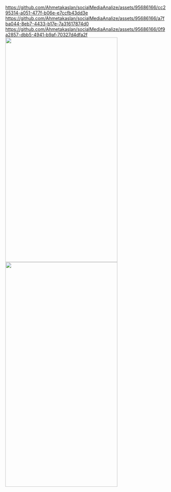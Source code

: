 https://github.com/Ahmetakaslan/socialMediaAnalize/assets/95686166/cc295314-a051-477f-b06e-e7ccfb43dd3e
https://github.com/Ahmetakaslan/socialMediaAnalize/assets/95686166/a7fba044-8eb7-4433-b17e-7a31617874d0
https://github.com/Ahmetakaslan/socialMediaAnalize/assets/95686166/0f9a2857-dbb5-4941-b9af-70327d4dfa2f
<img src="https://user-images.githubusercontent.com/95686166/228309020-ae6ff6b8-c9c3-4ffe-a877-f7dfa8a2b338.png" width="350" height="700">
<img src="https://github.com/Ahmetakaslan/socialMediaAnalize/assets/95686166/0f9a2857-dbb5-4941-b9af-70327d4dfa2f" width="350" height="700">
